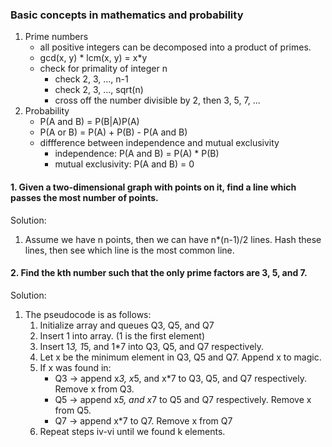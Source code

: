 ### Basic concepts in mathematics and probability
1. Prime numbers
	* all positive integers can be decomposed into a product of primes. 
	* gcd(x, y) * lcm(x, y) = x*y
	* check for primality of integer n 
		* check 2, 3, ..., n-1
		* check 2, 3, ..., sqrt(n)
		* cross off the number divisible by 2, then 3, 5, 7, ...
2. Probability
	* P(A and B) = P(B|A)P(A)
	* P(A or B) = P(A) + P(B) - P(A and B)
	* diffference between independence and mutual exclusivity
		* independence: P(A and B) = P(A) * P(B)
		* mutual exclusivity: P(A and B) = 0

#### 1. Given a two-dimensional graph with points on it, find a line which passes the most number of points.
Solution:

1. Assume we have n points, then we can have n*(n-1)/2 lines. Hash these lines, then see which line is the most common line. 

#### 2. Find the kth number such that the only prime factors are 3, 5, and 7.
Solution:

1. The pseudocode is as follows:
	1. Initialize array and queues Q3, Q5, and Q7
	2. Insert 1 into array. (1 is the first element)
	3. Insert 1*3, 1*5, and 1*7 into Q3, Q5, and Q7 respectively.
	4. Let x be the minimum element in Q3, Q5 and Q7. Append x to magic.
	5. If x was found in:
		* Q3 -> append x*3, x*5, and x*7 to Q3, Q5, and Q7 respectively. Remove x from Q3.
		* Q5 -> append x*5, and x*7 to Q5 and Q7 respectively. Remove x from Q5.
		* Q7 -> append x*7 to Q7. Remove x from Q7
	6. Repeat steps iv-vi until we found k elements. 


 